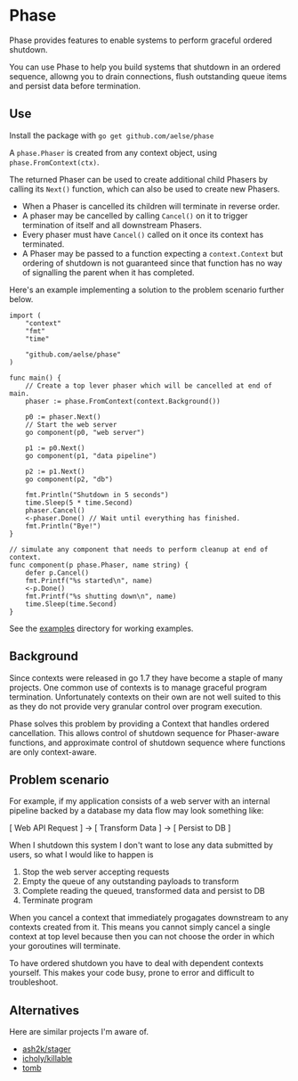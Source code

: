 # Phase

Phase provides features to enable systems to perform graceful ordered shutdown.

You can use Phase to help you build systems that shutdown in an ordered sequence,
allowng you to drain connections, flush outstanding queue items and persist
data before termination.

## Use

Install the package with `go get github.com/aelse/phase`

A `phase.Phaser` is created from any context object, using `phase.FromContext(ctx)`.

The returned Phaser can be used to create additional child Phasers by calling its `Next()` function, which can also be used to create new Phasers.

* When a Phaser is cancelled its children will terminate in reverse order.
* A phaser may be cancelled by calling `Cancel()` on it to trigger termination of itself and all downstream Phasers.
* Every phaser must have `Cancel()` called on it once its context has terminated.
* A Phaser may be passed to a function expecting a `context.Context` but ordering of shutdown is not guaranteed since that function has no way of signalling the parent when it has completed.

Here's an example implementing a solution to the problem scenario further below.

```
import (
	"context"
	"fmt"
	"time"

	"github.com/aelse/phase"
)

func main() {
	// Create a top lever phaser which will be cancelled at end of main.
	phaser := phase.FromContext(context.Background())

	p0 := phaser.Next()
	// Start the web server
	go component(p0, "web server")

	p1 := p0.Next()
	go component(p1, "data pipeline")

	p2 := p1.Next()
	go component(p2, "db")

	fmt.Println("Shutdown in 5 seconds")
	time.Sleep(5 * time.Second)
	phaser.Cancel()
	<-phaser.Done() // Wait until everything has finished.
	fmt.Println("Bye!")
}

// simulate any component that needs to perform cleanup at end of context.
func component(p phase.Phaser, name string) {
	defer p.Cancel()
	fmt.Printf("%s started\n", name)
	<-p.Done()
	fmt.Printf("%s shutting down\n", name)
	time.Sleep(time.Second)
}
```

See the [examples](./examples/) directory for working examples.


## Background

Since contexts were released in go 1.7 they have become a staple of many projects.
One common use of contexts is to manage graceful program termination. Unfortunately
contexts on their own are not well suited to this as they do not provide very
granular control over program execution.

Phase solves this problem by providing a Context that handles ordered cancellation.
This allows control of shutdown sequence for Phaser-aware functions, and approximate control of shutdown sequence where functions are only context-aware.

## Problem scenario

For example, if my application consists of a web server with an internal pipeline
backed by a database my data flow may look something like:

[ Web API Request ] -> [ Transform Data ] -> [ Persist to DB ]

When I shutdown this system I don't want to lose any data submitted by users, so
what I would like to happen is

1. Stop the web server accepting requests
2. Empty the queue of any outstanding payloads to transform
3. Complete reading the queued, transformed data and persist to DB
4. Terminate program

When you cancel a context that immediately progagates downstream to any contexts
created from it.
This means you cannot simply cancel a single context at top level because then
you can not choose the order in which your goroutines will terminate.

To have ordered shutdown you have to deal with dependent contexts yourself.
This makes your code busy, prone to error and difficult to troubleshoot.

## Alternatives

Here are similar projects I'm aware of.

* [ash2k/stager](https://github.com/ash2k/stager)
* [icholy/killable](https://github.com/icholy/killable)
* [tomb](https://gopkg.in/tomb.v1)